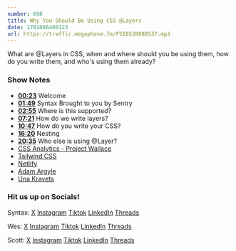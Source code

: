 ```yaml
---
number: 698
title: Why You Should Be Using CSS @Layers
date: 1701086400123
url: https://traffic.megaphone.fm/FSI6520088537.mp3
---
```


What are @Layers in CSS, when and where should you be using them, how do you write them, and who's using them already?

### Show Notes

* **[00:23](#t=00:23)** Welcome
* **[01:49](#t=01:49)** Syntax Brought to you by Sentry
* **[02:55](#t=02:55)** Where is this supported?
* **[07:21](#t=07:21)** How do we write layers?
* **[10:47](#t=10:47)** How do you write your CSS?
* **[16:20](#t=16:20)** Nesting
* **[20:35](#t=20:35)** Who else is using @Layer?
* [CSS Analytics - Project Wallace](https://www.projectwallace.com/)
* [Tailwind CSS](https://tailwindcss.com/)
* [Netlify](https://www.netlify.com/)
* [Adam Argyle](https://nerdy.dev/)
* [Una Kravets](https://una.im/)

### Hit us up on Socials!

Syntax: [X](https://twitter.com/syntaxfm) [Instagram](https://www.instagram.com/syntax_fm/) [Tiktok](https://www.tiktok.com/@syntaxfm) [LinkedIn](https://www.linkedin.com/company/96077407/admin/feed/posts/) [Threads](https://www.threads.net/@syntax_fm)

Wes: [X](https://twitter.com/wesbos) [Instagram](https://www.instagram.com/wesbos/) [Tiktok](https://www.tiktok.com/@wesbos) [LinkedIn](https://www.linkedin.com/in/wesbos/) [Threads](https://www.threads.net/@wesbos)

Scott: [X](https://twitter.com/stolinski) [Instagram](https://www.instagram.com/stolinski/) [Tiktok](https://www.tiktok.com/@stolinski) [LinkedIn](https://www.linkedin.com/in/stolinski/) [Threads](https://www.threads.net/@stolinski)